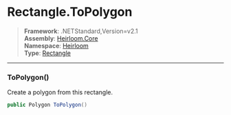 # Rectangle.ToPolygon

> **Framework**: .NETStandard,Version=v2.1  
> **Assembly**: [Heirloom.Core][0]  
> **Namespace**: [Heirloom][0]  
> **Type**: [Rectangle][1]  

--------------------------------------------------------------------------------

### ToPolygon()

Create a polygon from this rectangle.

```cs
public Polygon ToPolygon()
```

[0]: ../Heirloom.Core.md
[1]: Heirloom.Rectangle.md
